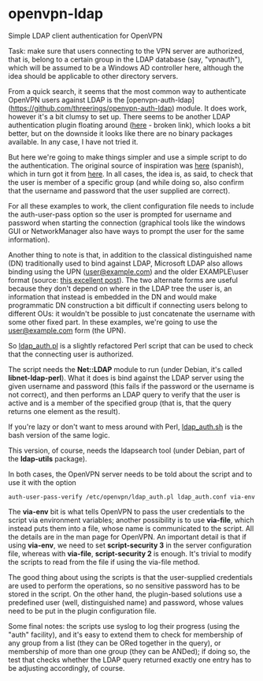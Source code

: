 # openvpn-ldap
Simple LDAP client authentication for OpenVPN

Task: make sure that users connecting to the VPN server are authorized, that is, belong to a certain group in the LDAP database (say, "vpnauth"), which will be assumed to be a Windows AD controller here, although the idea should be applicable to other directory servers.

From a quick search, it seems that the most common way to authenticate OpenVPN users against LDAP is the [openvpn-auth-ldap] (https://github.com/threerings/openvpn-auth-ldap) module. It does work, however it's a bit clumsy to set up. There seems to be another LDAP authentication plugin floating around ([here](http://redmine.debuntu.org/projects/openvpn-ldap-auth/wiki) - broken link), which looks a bit better, but on the downside it looks like there are no binary packages available. In any case, I have not tried it.

But here we're going to make things simpler and use a simple script to do the authentication. The original source of inspiration was [here](http://dclavijo.blogspot.com.es/2010/01/openvpn-auth-con-ldap-y-perl.html) (spanish), which in turn got it from [here](https://github.com/threerings/openvpn-auth-ldap/issues/7#c8). In all cases, the idea is, as said, to check that the user is member of a specific group (and while doing so, also confirm that the username and password that the user supplied are correct).

For all these examples to work, the client configuration file needs to include the auth-user-pass option so the user is prompted for username and password when starting the connection (graphical tools like the windows GUI or NetworkManager also have ways to prompt the user for the same information).

Another thing to note is that, in addition to the classical distinguished name (DN) traditionally used to bind against LDAP, Microsoft LDAP also allows binding using the UPN (user@example.com) and the older EXAMPLE\user format (source: [this excellent post](http://blog.joeware.net/2008/05/03/1226/)). The two alternate forms are useful because they don't depend on where in the LDAP tree the user is, an information that instead is embedded in the DN and would make programmatic DN construction a bit difficult if connecting users belong to different OUs: it wouldn't be possible to just concatenate the username with some other fixed part. In these examples, we're going to use the user@example.com form (the UPN).

So [ldap_auth.pl](https://github.com/waldner/openvpn-ldap/blob/master/ldap_auth.pl) is a slightly refactored Perl script that can be used to check that the connecting user is authorized.

The script needs the **Net::LDAP** module to run (under Debian, it's called **libnet-ldap-perl**).
What it does is bind against the LDAP server using the given username and password (this fails if the password or the username is not correct), and then performs an LDAP query to verify that the user is active and is a member of the specified group (that is, that the query returns one element as the result).

If you're lazy or don't want to mess around with Perl, [ldap_auth.sh](https://github.com/waldner/openvpn-ldap/blob/master/ldap_auth.sh) is the bash version of the same logic.

This version, of course, needs the ldapsearch tool (under Debian, part of the **ldap-utils** package).

In both cases, the OpenVPN server needs to be told about the script and to use it with the option

```
auth-user-pass-verify /etc/openvpn/ldap_auth.pl ldap_auth.conf via-env
```

The **via-env** bit is what tells OpenVPN to pass the user credentials to the script via environment variables; another possibility is to use **via-file**, which instead puts them into a file, whose name is communicated to the script. All the details are in the man page for OpenVPN. An important detail is that if using **via-env**, we need to set **script-security 3** in the server configuration file, whereas with **via-file**, **script-security 2** is enough. It's trivial to modify the scripts to read from the file if using the via-file method.

The good thing about using the scripts is that the user-supplied credentials are used to perform the operations, so no sensitive password has to be stored in the script. On the other hand, the plugin-based solutions use a predefined user (well, distinguished name) and password, whose values need to be put in the plugin configuration file.

Some final notes: the scripts use syslog to log their progress (using the "auth" facility), and it's easy to extend them to check for membership of any group from a list (they can be ORed together in the query), or membership of more than one group (they can be ANDed); if doing so, the test that checks whether the LDAP query returned exactly one entry has to be adjusting accordingly, of course.
